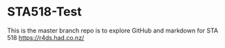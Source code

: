 # STA518-Test
This is the master branch repo is to explore GitHub and markdown for STA 518
https://r4ds.had.co.nz/
